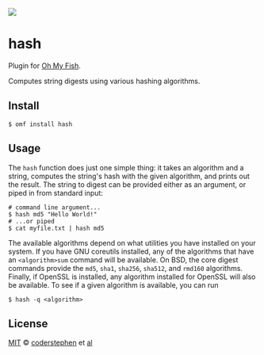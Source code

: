 ![][license-badge]

# hash
Plugin for [Oh My Fish][omf].

Computes string digests using various hashing algorithms.

## Install
```fish
$ omf install hash
```

## Usage
The `hash` function does just one simple thing: it takes an algorithm and a string, computes the string's hash with the given algorithm, and prints out the result. The string to digest can be provided either as an argument, or piped in from standard input:

```fish
# command line argument...
$ hash md5 "Hello World!"
# ...or piped
$ cat myfile.txt | hash md5
```

The available algorithms depend on what utilities you have installed on your system. If you have GNU coreutils installed, any of the algorithms that have an `<algorithm>sum` command will be available. On BSD, the core digest commands provide the `md5`, `sha1`, `sha256`, `sha512`, and `rmd160` algorithms. Finally, if OpenSSL is installed, any algorithm installed for OpenSSL will also be available. To see if a given algorithm is available, you can run

```fish
$ hash -q <algorithm>
```

## License
[MIT][mit] © [coderstephen][author] et [al][contributors]


[mit]:            http://opensource.org/licenses/MIT
[author]:         http://github.com/coderstephen
[contributors]:   https://github.com/oh-my-fish/plugin-hash/graphs/contributors
[omf]:            https://www.github.com/oh-my-fish/oh-my-fish
[license-badge]:  https://img.shields.io/badge/license-MIT-007EC7.svg?style=flat-square
